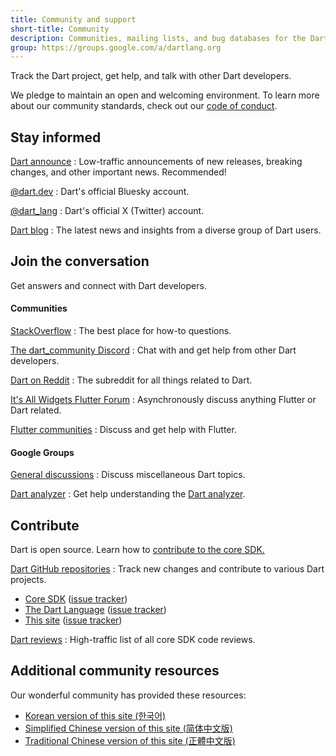 ```yaml
---
title: Community and support
short-title: Community
description: Communities, mailing lists, and bug databases for the Dart project.
group: https://groups.google.com/a/dartlang.org
---
```


Track the Dart project, get help, and talk with other Dart developers.

We pledge to maintain an open and welcoming environment.
To learn more about our community standards, check out
our [code of conduct](/community/code-of-conduct).


## Stay informed

[Dart announce]({{group}}/d/forum/announce)
: Low-traffic announcements of new releases, breaking changes,
  and other important news. Recommended!

[@dart.dev](https://bsky.app/profile/dart.dev)
: Dart's official Bluesky account.

[@dart_lang](https://twitter.com/dart_lang)
: Dart's official X (Twitter) account.

[Dart blog](https://medium.com/dartlang)
: The latest news and insights from a diverse group of Dart users.

## Join the conversation

Get answers and connect with Dart developers.

#### Communities

[StackOverflow](https://stackoverflow.com/tags/dart)
: The best place for how-to questions.

[The dart_community Discord](https://discord.gg/Qt6DgfAWWx)
: Chat with and get help from other Dart developers.

[Dart on Reddit](https://www.reddit.com/r/dartlang)
: The subreddit for all things related to Dart.

[It's All Widgets Flutter Forum](https://forum.itsallwidgets.com/)
: Asynchronously discuss anything Flutter or Dart related.

[Flutter communities]({{site.flutter}}/community#community-grid)
: Discuss and get help with Flutter.

#### Google Groups

[General discussions]({{group}}/d/forum/misc)
: Discuss miscellaneous Dart topics.

[Dart analyzer]({{group}}/d/forum/analyzer-discuss)
: Get help understanding the [Dart analyzer](/tools/dart-analyze).

## Contribute

Dart is open source.
Learn how to
[contribute to the core SDK.]({{site.repo.dart.sdk}}/blob/main/CONTRIBUTING.md)

[Dart GitHub repositories]({{site.repo.dart.org}}/)
: Track new changes and contribute to various Dart projects.
  * [Core SDK]({{site.repo.dart.sdk}}/)
    ([issue tracker]({{site.repo.dart.sdk}}/issues/))
  * [The Dart Language]({{site.repo.dart.lang}})
    ([issue tracker]({{site.repo.dart.lang}}/issues))
  * [This site]({{site.repo.this}}/)
    ([issue tracker]({{site.repo.this}}/issues/))

[Dart reviews]({{group}}/d/forum/reviews)
: High-traffic list of all core SDK code reviews.

## Additional community resources

Our wonderful community has provided these resources:

* [Korean version of this site (한국어)](https://dart-ko.dev/)
* [Simplified Chinese version of this site (简体中文版)](https://dart.cn)
* [Traditional Chinese version of this site (正體中文版)](https://dart.tw.gh.miniasp.com/)
